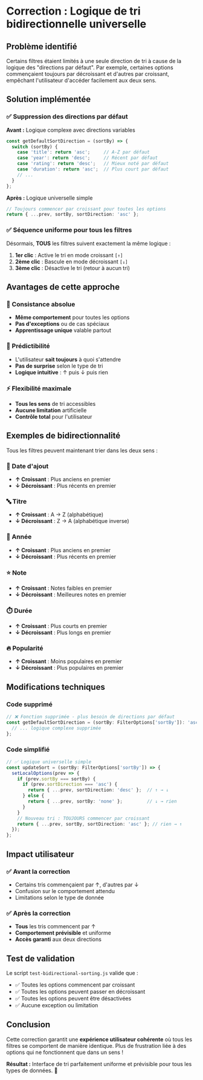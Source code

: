 # Correction : Logique de tri bidirectionnelle universelle

## Problème identifié

Certains filtres étaient limités à une seule direction de tri à cause de la logique des "directions par défaut". Par exemple, certaines options commençaient toujours par décroissant et d'autres par croissant, empêchant l'utilisateur d'accéder facilement aux deux sens.

## Solution implémentée

### ✅ Suppression des directions par défaut
**Avant :** Logique complexe avec directions variables
```typescript
const getDefaultSortDirection = (sortBy) => {
  switch (sortBy) {
    case 'title': return 'asc';     // A-Z par défaut
    case 'year': return 'desc';     // Récent par défaut
    case 'rating': return 'desc';   // Mieux noté par défaut
    case 'duration': return 'asc';  // Plus court par défaut
    // ...
  }
};
```

**Après :** Logique universelle simple
```typescript
// Toujours commencer par croissant pour toutes les options
return { ...prev, sortBy, sortDirection: 'asc' };
```

### ✅ Séquence uniforme pour tous les filtres
Désormais, **TOUS** les filtres suivent exactement la même logique :

1. **1er clic** : Active le tri en mode croissant `[↑]`
2. **2ème clic** : Bascule en mode décroissant `[↓]`  
3. **3ème clic** : Désactive le tri (retour à aucun tri)

## Avantages de cette approche

### 🎯 Consistance absolue
- **Même comportement** pour toutes les options
- **Pas d'exceptions** ou de cas spéciaux
- **Apprentissage unique** valable partout

### 🧠 Prédictibilité
- L'utilisateur **sait toujours** à quoi s'attendre
- **Pas de surprise** selon le type de tri
- **Logique intuitive** : ↑ puis ↓ puis rien

### ⚡ Flexibilité maximale
- **Tous les sens** de tri accessibles
- **Aucune limitation** artificielle
- **Contrôle total** pour l'utilisateur

## Exemples de bidirectionnalité

Tous les filtres peuvent maintenant trier dans les deux sens :

### 📅 Date d'ajout
- **↑ Croissant** : Plus anciens en premier
- **↓ Décroissant** : Plus récents en premier

### 🔤 Titre  
- **↑ Croissant** : A → Z (alphabétique)
- **↓ Décroissant** : Z → A (alphabétique inverse)

### 📆 Année
- **↑ Croissant** : Plus anciens en premier  
- **↓ Décroissant** : Plus récents en premier

### ⭐ Note
- **↑ Croissant** : Notes faibles en premier
- **↓ Décroissant** : Meilleures notes en premier

### ⏱️ Durée
- **↑ Croissant** : Plus courts en premier
- **↓ Décroissant** : Plus longs en premier

### 🔥 Popularité
- **↑ Croissant** : Moins populaires en premier
- **↓ Décroissant** : Plus populaires en premier

## Modifications techniques

### Code supprimé
```typescript
// ❌ Fonction supprimée - plus besoin de directions par défaut
const getDefaultSortDirection = (sortBy: FilterOptions['sortBy']): 'asc' | 'desc' => {
  // ... logique complexe supprimée
};
```

### Code simplifié
```typescript
// ✅ Logique universelle simple
const updateSort = (sortBy: FilterOptions['sortBy']) => {
  setLocalOptions(prev => {
    if (prev.sortBy === sortBy) {
      if (prev.sortDirection === 'asc') {
        return { ...prev, sortDirection: 'desc' };  // ↑ → ↓
      } else {
        return { ...prev, sortBy: 'none' };         // ↓ → rien
      }
    }
    // Nouveau tri : TOUJOURS commencer par croissant
    return { ...prev, sortBy, sortDirection: 'asc' }; // rien → ↑
  });
};
```

## Impact utilisateur

### ✅ Avant la correction
- Certains tris commençaient par ↑, d'autres par ↓
- Confusion sur le comportement attendu
- Limitations selon le type de donnée

### ✅ Après la correction  
- **Tous** les tris commencent par ↑
- **Comportement prévisible** et uniforme
- **Accès garanti** aux deux directions

## Test de validation

Le script `test-bidirectional-sorting.js` valide que :
- ✅ Toutes les options commencent par croissant
- ✅ Toutes les options peuvent passer en décroissant  
- ✅ Toutes les options peuvent être désactivées
- ✅ Aucune exception ou limitation

## Conclusion

Cette correction garantit une **expérience utilisateur cohérente** où tous les filtres se comportent de manière identique. Plus de frustration liée à des options qui ne fonctionnent que dans un sens !

**Résultat :** Interface de tri parfaitement uniforme et prévisible pour tous les types de données. 🎯
